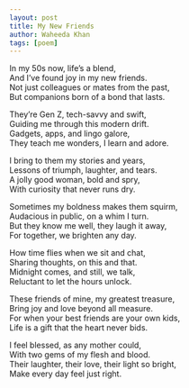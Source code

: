 ```yaml
---
layout: post
title: My New Friends
author: Waheeda Khan
tags: [poem]
---
```


In my 50s now, life’s a blend,  
And I’ve found joy in my new friends.  
Not just colleagues or mates from the past,  
But companions born of a bond that lasts.  

They’re Gen Z, tech-savvy and swift,  
Guiding me through this modern drift.  
Gadgets, apps, and lingo galore,  
They teach me wonders, I learn and adore.  

I bring to them my stories and years,  
Lessons of triumph, laughter, and tears.  
A jolly good woman, bold and spry,  
With curiosity that never runs dry.  

Sometimes my boldness makes them squirm,  
Audacious in public, on a whim I turn.  
But they know me well, they laugh it away,  
For together, we brighten any day.  

How time flies when we sit and chat,  
Sharing thoughts, on this and that.  
Midnight comes, and still, we talk,  
Reluctant to let the hours unlock.  

These friends of mine, my greatest treasure,  
Bring joy and love beyond all measure.  
For when your best friends are your own kids,  
Life is a gift that the heart never bids.  

I feel blessed, as any mother could,  
With two gems of my flesh and blood.  
Their laughter, their love, their light so bright,  
Make every day feel just right.  
